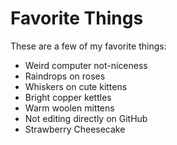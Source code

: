 # Favorite Things

These are a few of my favorite things:

- Weird computer not-niceness
- Raindrops on roses
- Whiskers on cute kittens
- Bright copper kettles
- Warm woolen mittens
- Not editing directly on GitHub
- Strawberry Cheesecake

